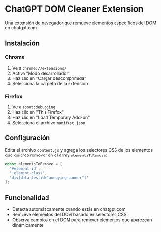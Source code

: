 # ChatGPT DOM Cleaner Extension

Una extensión de navegador que remueve elementos específicos del DOM en chatgpt.com

## Instalación

### Chrome
1. Ve a `chrome://extensions/`
2. Activa "Modo desarrollador"
3. Haz clic en "Cargar descomprimida"
4. Selecciona la carpeta de la extensión

### Firefox
1. Ve a `about:debugging`
2. Haz clic en "This Firefox"
3. Haz clic en "Load Temporary Add-on"
4. Selecciona el archivo `manifest.json`

## Configuración

Edita el archivo `content.js` y agrega los selectores CSS de los elementos que quieres remover en el array `elementsToRemove`:

```javascript
const elementsToRemove = [
  '#element-id',
  '.element-class',
  'div[data-testid="annoying-banner"]'
];
```

## Funcionalidad

- Detecta automáticamente cuando estás en chatgpt.com
- Remueve elementos del DOM basado en selectores CSS
- Observa cambios en el DOM para remover elementos que aparezcan dinámicamente